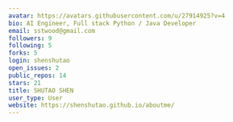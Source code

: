 ```yaml
---
avatar: https://avatars.githubusercontent.com/u/27914925?v=4
bio: AI Engineer, Full stack Python / Java Developer
email: sstwood@gmail.com
followers: 9
following: 5
forks: 5
login: shenshutao
open_issues: 2
public_repos: 14
stars: 21
title: SHUTAO SHEN
user_type: User
website: https://shenshutao.github.io/aboutme/
---
```

